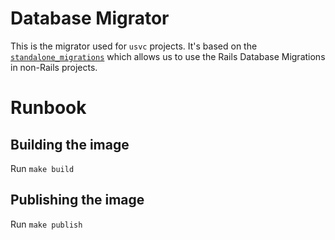 # Database Migrator

This is the migrator used for `usvc` projects. It's based on the [`standalone_migrations`](https://github.com/thuss/standalone-migrations) which allows us to use the Rails Database Migrations in non-Rails projects.

# Runbook

## Building the image

Run `make build`

## Publishing the image

Run `make publish`
